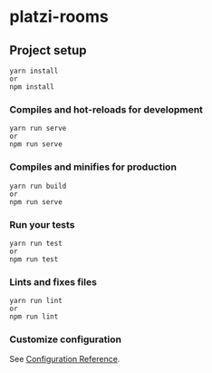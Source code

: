 # platzi-rooms

## Project setup
```
yarn install
or
npm install
```

### Compiles and hot-reloads for development
```
yarn run serve
or
npm run serve
```

### Compiles and minifies for production
```
yarn run build
or
npm run serve
```

### Run your tests
```
yarn run test
or
npm run test
```

### Lints and fixes files
```
yarn run lint
or
npm run lint
```

### Customize configuration
See [Configuration Reference](https://cli.vuejs.org/config/).
